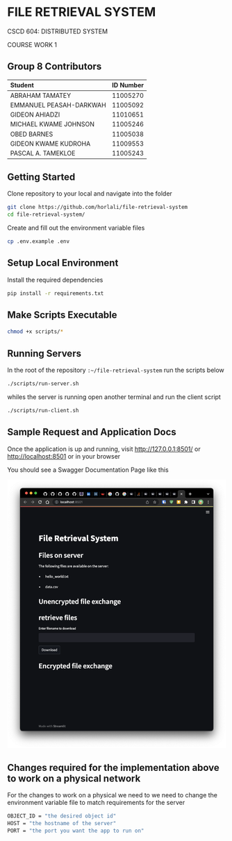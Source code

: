 # FILE RETRIEVAL SYSTEM

CSCD 604: DISTRIBUTED SYSTEM

COURSE WORK 1

## Group 8 Contributors

| Student                 | ID Number                 |
| :---------------------- | :------------------------ |
| ABRAHAM TAMATEY         | 11005270                  |
| EMMANUEL PEASAH-DARKWAH | 11005092                  |
| GIDEON AHIADZI          | 11010651                  |
| MICHAEL KWAME JOHNSON   | 11005246                  |
| OBED BARNES             | 11005038                  |
| GIDEON KWAME KUDROHA    | 11009553                  |
| PASCAL A. TAMEKLOE      | 11005243                  |

## Getting Started

Clone repository to your local and navigate into the folder

```bash
git clone https://github.com/horlali/file-retrieval-system
cd file-retrieval-system/
```

Create  and fill out the environment variable files

```bash
cp .env.example .env
```

## Setup Local Environment

Install the required dependencies

```bash
pip install -r requirements.txt

```

## Make Scripts Executable

```bash
chmod +x scripts/*
```

## Running Servers

In the root of the repository `:~/file-retrieval-system` run the scripts below

```bash
./scripts/run-server.sh
```

whiles the server is running open another terminal and run the client script

```bash
./scripts/run-client.sh
```

## Sample Request and Application Docs

Once the application is up and running, visit <http://127.0.0.1:8501/> or <http://localhost:8501> or in your browser

You should see a Swagger Documentation Page like this

![Alt text](files/home.png)

## Changes required for the implementation above to work on a physical network

For the changes to work on a physical we need to we need to change the environment variable file to match requirements for the server

```bash
OBJECT_ID = "the desired object id"
HOST = "the hostname of the server"
PORT = "the port you want the app to run on"
```
